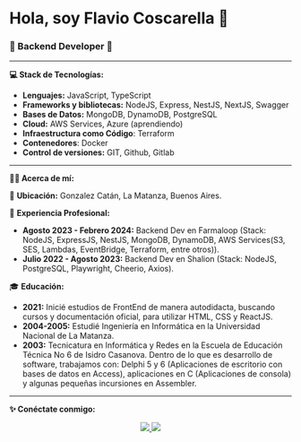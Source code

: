 # Hola, soy Flavio Coscarella 👋
### 🚀 Backend Developer 🚀

---

**💻 Stack de Tecnologías:**
- **Lenguajes:** JavaScript, TypeScript
- **Frameworks y bibliotecas:** NodeJS, Express, NestJS, NextJS, Swagger
- **Bases de Datos:** MongoDB, DynamoDB, PostgreSQL
- **Cloud:** AWS Services, Azure (aprendiendo)
- **Infraestructura como Código**: Terraform
- **Contenedores**: Docker
- **Control de versiones:** GIT, Github, Gitlab

---

**👨‍🦱 Acerca de mí:**

📍 **Ubicación:** Gonzalez Catán, La Matanza, Buenos Aires.

💼 **Experiencia Profesional:**
- **Agosto 2023 - Febrero 2024:** Backend Dev en Farmaloop (Stack: NodeJS, ExpressJS, NestJS, MongoDB, DynamoDB, AWS Services(S3, SES, Lambdas, EventBridge, Terraform, entre otros)).
- **Julio 2022 - Agosto 2023:** Backend Dev en Shalion (Stack: NodeJS, PostgreSQL, Playwright, Cheerio, Axios).
  
🎓 **Educación:**
- **2021:** Inicié estudios de FrontEnd de manera autodidacta, buscando cursos y documentación oficial, para utilizar HTML, CSS y ReactJS.
- **2004-2005:** Estudié Ingeniería en Informática en la Universidad Nacional de La Matanza.
- **2003:** Tecnicatura en Informática y Redes en la Escuela de Educación Técnica No 6 de Isidro Casanova. Dentro de lo que es desarrollo de software, trabajamos con: Delphi 5 y 6 (Aplicaciones de escritorio con bases de datos en Access), aplicaciones en C (Aplicaciones de consola) y algunas pequeñas incursiones en Assembler.

---

**✨ Conéctate conmigo:**
<p align="center">
   <a href="https://www.linkedin.com/in/flavio-coscarella/">
        <img src="https://img.shields.io/static/v1?label=LinkedIn&message=flavio-coscarella&color=blue">
   </a>
   <a href="https://www.codewars.com/users/Flaviodc7">
        <img src="https://www.codewars.com/users/Flaviodc7/badges/small">
   </a>
</p>
